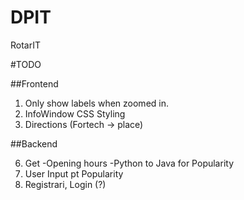 # DPIT
RotarIT

#TODO

##Frontend

1. Only show labels when zoomed in.
2. InfoWindow CSS Styling
3. Directions (Fortech -> place)

##Backend

6. Get 	-Opening hours
	-Python to Java for Popularity
7. User Input pt Popularity
8. Registrari, Login (?)
